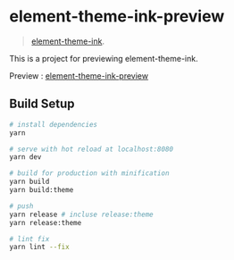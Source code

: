 # element-theme-ink-preview

> [element-theme-ink](https://github.com/YunYouJun/element-theme-ink).

This is a project for previewing element-theme-ink.

Preview : [element-theme-ink-preview](https://ink.yunyoujun.cn/)

## Build Setup

``` bash
# install dependencies
yarn

# serve with hot reload at localhost:8080
yarn dev

# build for production with minification
yarn build
yarn build:theme

# push
yarn release # incluse release:theme
yarn release:theme

# lint fix
yarn lint --fix
```
